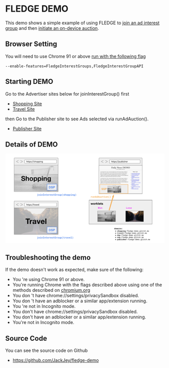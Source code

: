 # FLEDGE DEMO

This demo shows a simple example of using FLEDGE to [join an ad interest group](https://github.com/WICG/turtledove/blob/main/FLEDGE.md#11-joining-interest-groups) and then [initiate an on-device auction](https://github.com/WICG/turtledove/blob/main/FLEDGE.md#2-sellers-run-on-device-auctions).


## Browser Setting

You will need to use Chrome 91 or above [run with the following flag](https://www.chromium.org/developers/how-tos/run-chromium-with-flags)


```
--enable-features=FledgeInterestGroups,FledgeInterestGroupAPI
```


## Starting DEMO

Go to the Advertiser sites below for joinInterestGroup() first

- [Shopping Site](https://shopping-fledge-demo.glitch.me/advertiser/shopping.html)
- [Travel Site](https://travel-fledge-demo.glitch.me/advertiser/travel.html)

then Go to the Publisher site to see Ads selected via runAdAuction().

- [Publisher Site](https://publisher-fledge-demo.glitch.me/publisher/index.html)


## Details of DEMO

![shopping & travel are joinInterestGrouped by DSP and runAdAuction choices Ads in worklet and show it in Publisher](./assets/fledge.png)


## Troubleshooting the demo

If the demo doesn't work as expected, make sure of the following:

- You 're using Chrome 91 or above.
- You're running Chrome with the flags described above using one of the methods described on [chromium.org](https://www.chromium.org/developers/how-tos/run-chromium-with-flags)
- You don 't have chrome://settings/privacySandbox disabled.
- You don 't have an adblocker or a similar app/extension running.
- You 're not in Incognito mode.
- You don't have chrome://settings/privacySandbox disabled.
- You don't have an adblocker or a similar app/extension running.
- You're not in Incognito mode.


##  Source Code

You can see the source code on Github

- <https://github.com/JackJey/fledge-demo>
